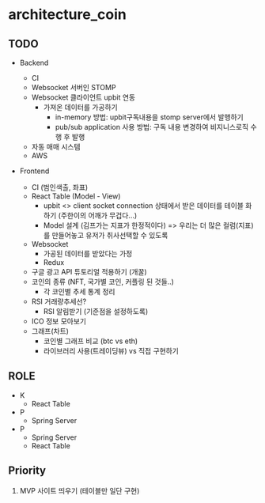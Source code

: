# architecture_coin


## TODO

- Backend
  - CI
  - Websocket 서버인 STOMP
  - Websocket 클라이언트 upbit 연동
    - 가져온 데이터를 가공하기
      - in-memory 방법: upbit구독내용을 stomp server에서 발행하기
      - pub/sub application 사용 방법: 구독 내용 변경하여 비지니스로직 수행 후 발행
  - 자동 매매 시스템
  - AWS

- Frontend
  - CI (범인색출, 좌표)
  - React Table (Model - View)
    - upbit <> client socket connection 상태에서 받은 데이터를 테이블 화 하기 (주한이의 어깨가 무겁다...)
    - Model 설계 (김프가는 지표가 한정적이다) => 우리는 더 많은 컬럼(지표)를 만들어놓고 유저가 취사선택할 수 있도록
  - Websocket
    - 가공된 데이터를 받았다는 가정
    - Redux
  - 구글 광고 API 튜토리얼 적용하기 (개꿀)
  - 코인의 종류 (NFT, 국가별 코인, 커플링 된 것들..)
    - 각 코인별 추세 통계 정리
  - RSI 거래량추세선?
    - RSI 알림받기 (기준점을 설정하도록)
  - ICO 정보 모아보기
  - 그래프(차트)
    - 코인별 그래프 비교 (btc vs eth) 
    - 라이브러리 사용(트레이딩뷰) vs 직접 구현하기



## ROLE

- K
  - React Table
- P
  - Spring Server
- P
  - Spring Server
  - React Table


## Priority

1. MVP 사이트 띄우기 (테이블만 일단 구현)

